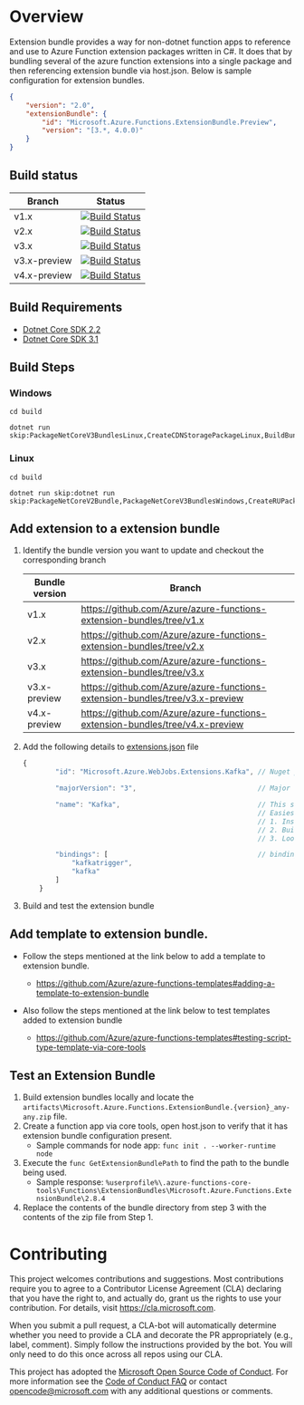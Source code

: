 # Overview
Extension bundle provides a way for non-dotnet function apps to reference and use to Azure Function extension packages written in C#. It does that by bundling several of the azure function extensions into a single package and then referencing extension bundle via host.json. Below is sample configuration for extension bundles.

```Json
{
    "version": "2.0",
    "extensionBundle": {
        "id": "Microsoft.Azure.Functions.ExtensionBundle.Preview",
        "version": "[3.*, 4.0.0)"
    }
}
```

## Build status
|Branch|Status|
|------|------|
|v1.x|[![Build Status](https://azfunc.visualstudio.com/Azure%20Functions/_apis/build/status/Azure.azure-functions-extension-bundles?branchName=v1.x)](https://azfunc.visualstudio.com/Azure%20Functions/_build?definitionId=41&_a=summary&repositoryFilter=26&branchFilter=509%2C509%2C509%2C509%2C509%2C509%2C509%2C509%2C509)|
|v2.x|[![Build Status](https://azfunc.visualstudio.com/Azure%20Functions/_apis/build/status/Azure.azure-functions-extension-bundles?branchName=v2.x)](https://azfunc.visualstudio.com/Azure%20Functions/_build?definitionId=41&_a=summary&repositoryFilter=26&branchFilter=865%2C865%2C865%2C865%2C865%2C865%2C865%2C865)|
|v3.x|[![Build Status](https://azfunc.visualstudio.com/Azure%20Functions/_apis/build/status/Azure.azure-functions-extension-bundles?branchName=v3.x)](https://azfunc.visualstudio.com/Azure%20Functions/_build?definitionId=41&_a=summary&repositoryFilter=26&branchFilter=1969%2C1969%2C1969%2C1969)|
|v3.x-preview|[![Build Status](https://azfunc.visualstudio.com/Azure%20Functions/_apis/build/status/Azure.azure-functions-extension-bundles?branchName=v3.x-preview)](https://azfunc.visualstudio.com/Azure%20Functions/_build?definitionId=41&_a=summary&repositoryFilter=26&branchFilter=3154)|
|v4.x-preview|[![Build Status](https://azfunc.visualstudio.com/Azure%20Functions/_apis/build/status/Azure.azure-functions-extension-bundles?branchName=v4.x-preview)](https://azfunc.visualstudio.com/Azure%20Functions/_build?definitionId=41&_a=summary&repositoryFilter=26&branchFilter=4220)|


## Build Requirements
- [Dotnet Core SDK 2.2](https://dotnet.microsoft.com/en-us/download/dotnet/2.2)
- [Dotnet Core SDK 3.1](https://dotnet.microsoft.com/en-us/download/dotnet/3.1)

## Build Steps

### Windows
```
cd build

dotnet run skip:PackageNetCoreV3BundlesLinux,CreateCDNStoragePackageLinux,BuildBundleBinariesForLinux,DownloadManifestUtility,RunManifestUtilityLinux
```

### Linux
```
cd build

dotnet run skip:dotnet run skip:PackageNetCoreV2Bundle,PackageNetCoreV3BundlesWindows,CreateRUPackage,CreateCDNStoragePackage,CreateCDNStoragePackageWindows,BuildBundleBinariesForWindows,DownloadManifestUtility,RunManifestUtilityWindows
```

## Add extension to a extension bundle
1. Identify the bundle version you want to update and checkout the corresponding branch

    |Bundle version | Branch |
    |------|------|
    | v1.x | https://github.com/Azure/azure-functions-extension-bundles/tree/v1.x |
    | v2.x | https://github.com/Azure/azure-functions-extension-bundles/tree/v2.x |
    | v3.x | https://github.com/Azure/azure-functions-extension-bundles/tree/v3.x |
    | v3.x-preview | https://github.com/Azure/azure-functions-extension-bundles/tree/v3.x-preview |
    | v4.x-preview | https://github.com/Azure/azure-functions-extension-bundles/tree/v4.x-preview |

2. Add the following details to [extensions.json](src/Microsoft.Azure.Functions.ExtensionBundle/extensions.json) file

    ```Javascript
    {
            "id": "Microsoft.Azure.WebJobs.Extensions.Kafka", // Nuget package id for the extension

            "majorVersion": "3",                              // Major version of the extension

            "name": "Kafka",                                  // This should match the name proprerty from bin/extensions.json in the generated output
                                                              // Easiest way to find out this is to perform the following steps.
                                                              // 1. Install the extension package to pre-compiled function app
                                                              // 2. Build the function app
                                                              // 3. Look at the bin/extension.json file in the output

            "bindings": [                                     // binding attributes supported by the extension.
                "kafkatrigger",
                "kafka"
            ]
        }
    ```
3. Build and test the extension bundle

## Add template to extension bundle.
- Follow the steps mentioned at the link below to add a template to extension bundle.
    - https://github.com/Azure/azure-functions-templates#adding-a-template-to-extension-bundle

- Also follow the steps mentioned at the link below to test templates added to extension bundle
    - https://github.com/Azure/azure-functions-templates#testing-script-type-template-via-core-tools


## Test an Extension Bundle
1. Build extension bundles locally and locate the `artifacts\Microsoft.Azure.Functions.ExtensionBundle.{version}_any-any.zip` file.
2. Create a function app via core tools, open host.json to verify that it has extension bundle configuration present.
    - Sample commands for node app: `func init . --worker-runtime node`
3. Execute the `func GetExtensionBundlePath` to find the path to the bundle being used.
    - Sample response: `%userprofile%\.azure-functions-core-tools\Functions\ExtensionBundles\Microsoft.Azure.Functions.ExtensionBundle\2.8.4`
4. Replace the contents of the bundle directory from step 3 with the contents of the zip file from Step 1.

# Contributing

This project welcomes contributions and suggestions.  Most contributions require you to agree to a
Contributor License Agreement (CLA) declaring that you have the right to, and actually do, grant us
the rights to use your contribution. For details, visit https://cla.microsoft.com.

When you submit a pull request, a CLA-bot will automatically determine whether you need to provide
a CLA and decorate the PR appropriately (e.g., label, comment). Simply follow the instructions
provided by the bot. You will only need to do this once across all repos using our CLA.

This project has adopted the [Microsoft Open Source Code of Conduct](https://opensource.microsoft.com/codeofconduct/).
For more information see the [Code of Conduct FAQ](https://opensource.microsoft.com/codeofconduct/faq/) or
contact [opencode@microsoft.com](mailto:opencode@microsoft.com) with any additional questions or comments.
